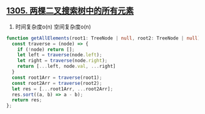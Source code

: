 ## [1305. 两棵二叉搜索树中的所有元素](https://leetcode.cn/problems/all-elements-in-two-binary-search-trees/description/)

1. 时间复杂度o(n) 空间复杂度o(n)
```ts
function getAllElements(root1: TreeNode | null, root2: TreeNode | null): number[] {
  const traverse = (node) => {
    if (!node) return [];
    let left = traverse(node.left);
    let right = traverse(node.right);
    return [...left, node.val, ...right]
  }
  const root1Arr = traverse(root1);
  const root2Arr = traverse(root2);
  let res = [...root1Arr, ...root2Arr];
  res.sort((a, b) => a - b);
  return res;
};

```